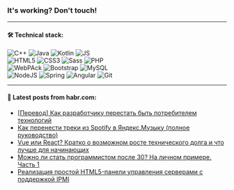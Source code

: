 ### It's working? Don't touch!

---

#### 🛠️ Technical stack:

![C++](https://img.shields.io/badge/C++-informational?logo=c%2B%2B&style=flat&logoColor=white&color=9C033A)
![Java](https://img.shields.io/badge/Java-informational?logo=java&style=flat&logoColor=white&color=007396)
![Kotlin](https://img.shields.io/badge/Kotlin-informational?logo=Kotlin&style=flat&logoColor=white&color=0095D5)
![JS](https://img.shields.io/badge/JS-informational?logo=javaScript&style=flat&logoColor=black&color=F7Df1E) <br>
![HTML5](https://img.shields.io/badge/HTML5-informational?logo=html5&style=flat&logoColor=white&color=E34F26)
![CSS3](https://img.shields.io/badge/CSS3-informational?logo=css3&style=flat&logoColor=white&color=157286)
![Sass](https://img.shields.io/badge/Saas-informational?logo=sass&style=flat&logoColor=white&color=hotpink)
![PHP](https://img.shields.io/badge/PHP-informational?logo=php&style=flat&logoColor=white&color=777BB4) <br>
![WebPAck](https://img.shields.io/badge/WebPack-informational?logo=webPack&style=flat&logoColor=white&color=FF6F00)
![Bootstrap](https://img.shields.io/badge/Bootstrap-informational?logo=Bootstrap&style=flat&logoColor=white&color=7952B3)
![MySQL](https://img.shields.io/badge/MySQL-informational?logo=MySQL&style=flat&logoColor=white&color=00f) <br>
![NodeJS](https://img.shields.io/badge/NodeJS-informational?logo=node.js&style=flat&logoColor=white&color=43853D)
![Spring](https://img.shields.io/badge/Spring-informational?logo=Spring&style=flat&logoColor=white&color=0A9EDC)
![Angular](https://img.shields.io/badge/Vue-informational?logo=vue.js&style=flat&logoColor=white&color=red)
![Git](https://img.shields.io/badge/Git-informational?logo=git&style=flat&logoColor=white&color=darkorange)

___

#### 💬 Latest posts from habr.com:

<!-- BLOG-POST-LIST:START -->
- [[Перевод] Как разработчику перестать быть потребителем технологий](https://habr.com/ru/post/661325/?utm_source=habrahabr&utm_medium=rss&utm_campaign=661325)
- [Как перенести треки из Spotify в Яндекс.Музыку &lpar;полное руководство&rpar;](https://habr.com/ru/post/661315/?utm_source=habrahabr&utm_medium=rss&utm_campaign=661315)
- [Vue или React? Кратко о возможном росте технического долга и что лучше для начинающих](https://habr.com/ru/post/661311/?utm_source=habrahabr&utm_medium=rss&utm_campaign=661311)
- [Можно ли стать программистом после 30? На личном примере. Часть 1](https://habr.com/ru/post/661295/?utm_source=habrahabr&utm_medium=rss&utm_campaign=661295)
- [Реализация простой HTML5-панели управления серверами с поддержкой IPMI](https://habr.com/ru/post/661271/?utm_source=habrahabr&utm_medium=rss&utm_campaign=661271)
<!-- BLOG-POST-LIST:END -->
